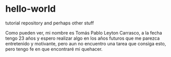 # hello-world
tutorial repository and perhaps other stuff

Como pueden ver, mi nombre es Tomás Pablo Leyton Carrasco, a la fecha tengo 23 años y espero realizar algo en los años futuros que me parezca entretenido y motivante, pero aun no encuentro una tarea que consiga esto, pero tengo fe en que encontraré mi quehacer.

